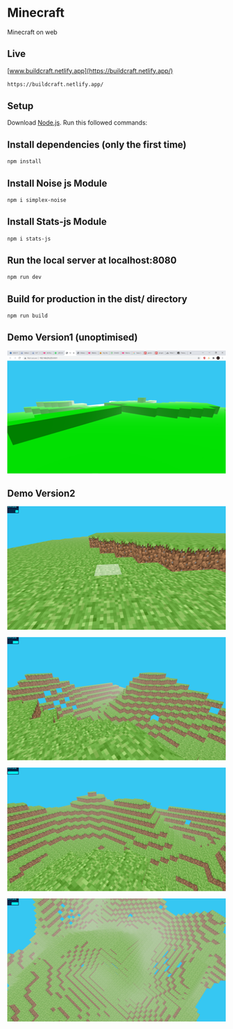 # Minecraft
 Minecraft on web
## Live

[www.buildcraft.netlify.app](https://buildcraft.netlify.app/)

```sh
https://buildcraft.netlify.app/
```

## Setup
Download [Node.js](https://nodejs.org/en/download/).
Run this followed commands:


## Install dependencies (only the first time)
```sh
npm install
```
## Install Noise js Module
```sh
npm i simplex-noise
```
## Install Stats-js Module
```sh
npm i stats-js
```
## Run the local server at localhost:8080
```sh
npm run dev
```
## Build for production in the dist/ directory
```sh
npm run build
```
## Demo Version1 (unoptimised)
![alt text](https://raw.githubusercontent.com/wroetoshaw/Minecraft/main/static/demo/version1.png)

## Demo Version2 
![alt text](https://raw.githubusercontent.com/wroetoshaw/Minecraft/main/static/demo/version2.png)

![alt text](https://raw.githubusercontent.com/wroetoshaw/Minecraft/main/static/demo/world.png)

![alt text](https://raw.githubusercontent.com/wroetoshaw/Minecraft/main/static/demo/terrain.png)

![alt text](https://raw.githubusercontent.com/wroetoshaw/Minecraft/main/static/demo/renderdistance.png)
